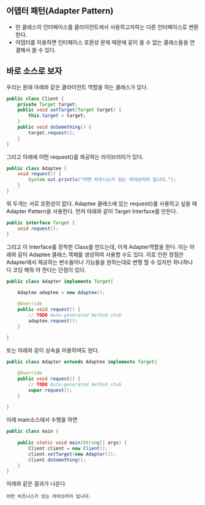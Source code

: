 ## 어뎁터 패턴(Adapter Pattern)
- 한 클래스의 인터페이스를 클라이언트에서 사용하고자하는 다른 인터페이스로 변환한다.
- 어댑터를 이용하면 인터페이스 호환성 문제 때문에 같이 쓸 수 없는 클래스들을 연결해서 쓸 수 있다.

## 바로 소스로 보자
우리는 원래 아래와 같은 클라이언트 역할을 하는 클래스가 있다.
``` java
public class Client {
	private Target target;
	public void setTarget(Target target) {
		this.target = target;
	}
	public void doSomething() {
		target.request();
	}
}
```
그리고 아래에 어떤 request()를 제공하는 라이브러리가 있다.
```java
public class Adaptee {
	void request() {
		System.out.println("어떤 비즈니스가 있는 라이브러리 입니다.");
	}
}

```
위 두개는 서로 호환성이 없다. Adaptee 클래스에 있는 request()를 사용하고 싶을 때 Adapter Pattern을 사용한다.
먼저 아래와 같이 Target Interface를 만든다.
```java
public interface Target {
	void request();
}
```
그리고 이 Interface를 장착한 Class를 만드는데, 이게 Adapter역할을 한다.
이는 아래와 같이 Adaptee 클래스 객체를 생성하여 사용할 수도 있다.
이로 인한 장점은 Adapter에서 제공하는 변수들이나 기능들을 원하는대로 변형 할 수 있지만
하나하나 다 코딩 해줘 야 한다는 단점이 있다.
```java
public class Adapter implements Target{
	
	Adaptee adaptee = new Adaptee();

	@Override
	public void request() {
		// TODO Auto-generated method stub
		adaptee.request();
	}	
	
}
```
또는 아래와 같이 상속을 이용하여도 된다.
```java
public class Adapter extends Adaptee implements Target{

	@Override
	public void request() {
		// TODO Auto-generated method stub
		super.request();
	}
		
}
```
아래 main소스에서 수행을 하면
```java
public class main {
	
	public static void main(String[] args) {
		Client client = new Client();
		client.setTarget(new Adapter());
		client.doSomething();
	}
}
```
아래와 같은 결과가 나온다.
```console
어떤 비즈니스가 있는 라이브러리 입니다.

```


